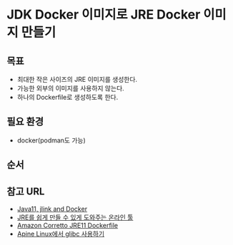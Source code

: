 # JDK Docker 이미지로 JRE Docker 이미지 만들기
## 목표
* 최대한 작은 사이즈의 JRE 이미지를 생성한다.
* 가능한 외부의 이미지를 사용하지 않는다.
* 하나의 Dockerfile로 생성하도록 한다.
## 필요 환경
* docker(podman도 가능)
## 순서
## 참고 URL
* [Java11, jlink and Docker](https://greut.medium.com/java11-jlink-and-docker-2fec885fb2d)
* [JRE를 쉽게 만들 수 있게 도와주는 온라인 툴](https://justinmahar.github.io/easyjre/)
* [Amazon Corretto JRE11 Dockerfile](https://github.com/corretto/corretto-docker/blob/d98afb2f45401891e62a0651499b929f8da823eb/11/jre/alpine/Dockerfile)
* [Apine Linux에서 glibc 사용하기](https://ssaru.github.io/2021/05/09/20210509-til_set_locale_in_alpine_linux/)